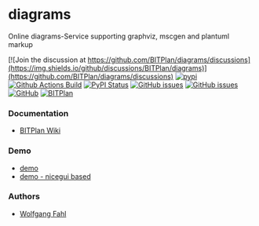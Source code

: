 # diagrams
Online diagrams-Service supporting graphviz, mscgen and plantuml markup

[![Join the discussion at https://github.com/BITPlan/diagrams/discussions](https://img.shields.io/github/discussions/BITPlan/diagrams)](https://github.com/BITPlan/diagrams/discussions)
[![pypi](https://img.shields.io/pypi/pyversions/online-diagrams)](https://pypi.org/project/online-diagrams/)
[![Github Actions Build](https://github.com/BITPlan/diagrams/actions/workflows/build.yml/badge.svg)](https://github.com/BITPlan/diagrams/actions/workflows/build.yml)
[![PyPI Status](https://img.shields.io/pypi/v/online-diagrams.svg)](https://pypi.python.org/pypi/online-diagrams/)
[![GitHub issues](https://img.shields.io/github/issues/BITPlan/diagrams.svg)](https://github.com/BITPlan/diagrams/issues)
[![GitHub issues](https://img.shields.io/github/issues-closed/BITPlan/diagrams.svg)](https://github.com/BITPlan/diagrams/issues/?q=is%3Aissue+is%3Aclosed)
[![GitHub](https://img.shields.io/github/license/BITPlan/diagrams.svg)](https://www.apache.org/licenses/LICENSE-2.0)
[![BITPlan](http://wiki.bitplan.com/images/wiki/thumb/3/38/BITPlanLogoFontLessTransparent.png/198px-BITPlanLogoFontLessTransparent.png)](http://www.bitplan.com)

### Documentation
* [BITPlan Wiki](http://wiki.bitplan.com/index.php/Diagrams)

### Demo
* [demo](http://diagrams.bitplan.com)
* [demo - nicegui based](http://diagrams2.bitplan.com)

### Authors
* [Wolfgang Fahl](http://www.bitplan.com/Wolfgang_Fahl)
